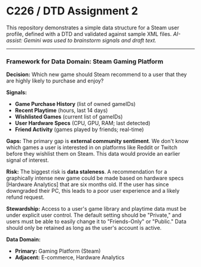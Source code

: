 # C226 / DTD Assignment 2

This repository demonstrates a simple data structure for a Steam user profile, defined with a DTD and validated against sample XML files.
*AI-assist: Gemini was used to brainstorm signals and draft text.*


---

### Framework for Data Domain: Steam Gaming Platform

**Decision:**
Which new game should Steam recommend to a user that they are highly likely to purchase and enjoy?

**Signals:**
* **Game Purchase History** (list of owned gameIDs)
* **Recent Playtime** (hours, last 14 days)
* **Wishlisted Games** (current list of gameIDs)
* **User Hardware Specs** (CPU, GPU, RAM; last detected)
* **Friend Activity** (games played by friends; real-time)

**Gaps:**
The primary gap is **external community sentiment**. We don't know which games a user is interested in on platforms like Reddit or Twitch before they wishlist them on Steam. This data would provide an earlier signal of interest.

**Risk:**
The biggest risk is **data staleness**. A recommendation for a graphically intense new game could be made based on hardware specs [Hardware Analytics] that are six months old. If the user has since downgraded their PC, this leads to a poor user experience and a likely refund request.

**Stewardship:**
Access to a user's game library and playtime data must be under explicit user control. The default setting should be "Private," and users must be able to easily change it to "Friends-Only" or "Public." Data should only be retained as long as the user's account is active.

**Data Domain:**
* **Primary:** Gaming Platform (Steam)
* **Adjacent:** E-commerce, Hardware Analytics
